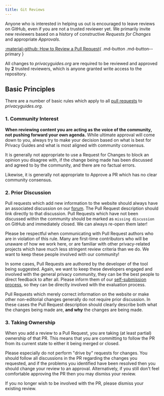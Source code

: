 ```yaml
---
title: Git Reviews
---
```


Anyone who is interested in helping us out is encouraged to leave reviews on GitHub, even if you are not a trusted reviewer yet. We primarily invite new reviewers based on a history of constructive *Requests for Changes* and appropriate *Approvals*.

[:material-github: How to Review a Pull Request](https://docs.github.com/en/pull-requests/collaborating-with-pull-requests/reviewing-changes-in-pull-requests/reviewing-proposed-changes-in-a-pull-request){ .md-button .md-button--primary }

All changes to *privacyguides.org* are required to be reviewed and approved by **2** trusted reviewers, which is anyone granted write access to the repository.

## Basic Principles

There are a number of basic rules which apply to all [pull requests](https://github.com/privacyguides/privacyguides.org/pulls) to *privacyguides.org*.

### 1. Community Interest

**When reviewing content you are acting as the voice of the community, not pushing forward your own agenda.** While ultimate approval will come down to you, always try to make your decision based on what is best for Privacy Guides and what is most aligned with community consensus.

It is generally not appropriate to use a Request for Changes to block an opinion you disagree with, if the change being made has been discussed and agreed to by the community, and there are no factual errors.

Likewise, it is generally not appropriate to Approve a PR which has no clear community consensus.

### 2. Prior Discussion

Pull requests which add new information to the website should always have an associated discussion on our [forum](https://discuss.privacyguides.net/c/site-development/7). The Pull Request description should link directly to that discussion. Pull Requests which have not been discussed within the community should be marked as `missing discussion` on GitHub and immediately closed. We can always re-open them later!

Please be respectful when communicating with Pull Request authors who are in violation of this rule. Many are first-time contributors who will be unaware of how we work here, or are familiar with other privacy-related projects which have much less stringent review criteria than we do. We want to keep these people involved with our community!

In some cases, Pull Requests are authored by the developer of the tool being suggested. Again, we want to keep these developers engaged and involved with the general privacy community, they can be the best people to direct feedback to after all. Please inform them of our [self-submission process](https://discuss.privacyguides.net/t/about-the-project-showcase-category/114), so they can be directly involved with the evaluation process.

Pull Requests which merely correct information on the website or make other non-editorial changes generally do not require prior discussion. In these cases the Pull Request description should clearly describe both what the changes being made are, **and why** the changes are being made.

### 3. Taking Ownership

When you add a review to a Pull Request, you are taking (at least partial) ownership of that PR. This means that you are committing to follow the PR from its current state to either it being merged or closed.

Please especially do not perform "drive by" requests for changes. You should follow all discussions in the PR regarding the changes you requested, and if the problems you identified have been resolved then you should change your review to an approval. Alternatively, if you still don't feel comfortable approving the PR then you may dismiss your review.

If you no longer wish to be involved with the PR, please dismiss your existing review.
